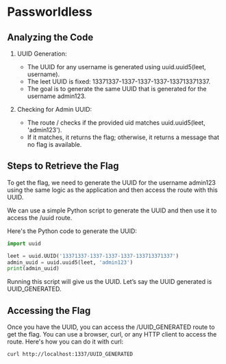 # Passworldless

## Analyzing the Code

1. UUID Generation:
    - The UUID for any username is generated using uuid.uuid5(leet, username).
    - The leet UUID is fixed: 13371337-1337-1337-1337-133713371337.
    - The goal is to generate the same UUID that is generated for the username admin123.

2. Checking for Admin UUID:
    - The route /<uid> checks if the provided uid matches uuid.uuid5(leet, 'admin123').
    - If it matches, it returns the flag; otherwise, it returns a message that no flag is available.

## Steps to Retrieve the Flag

To get the flag, we need to generate the UUID for the username admin123 using the same logic as the application and then access the route with this UUID.

We can use a simple Python script to generate the UUID and then use it to access the /uuid route.

Here's the Python code to generate the UUID:

```python
import uuid

leet = uuid.UUID('13371337-1337-1337-1337-133713371337')
admin_uuid = uuid.uuid5(leet, 'admin123')
print(admin_uuid)
```

Running this script will give us the UUID. Let’s say the UUID generated is UUID_GENERATED.

## Accessing the Flag

Once you have the UUID, you can access the /UUID_GENERATED route to get the flag. You can use a browser, curl, or any HTTP client to access the route. Here's how you can do it with curl:

```sh
curl http://localhost:1337/UUID_GENERATED
```

